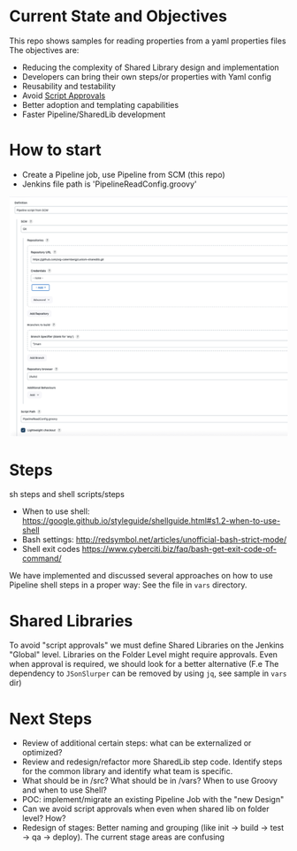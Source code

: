 




# Current State and Objectives

This repo shows samples for reading properties from a yaml properties files
The objectives are:

* Reducing the complexity of Shared Library design and implementation
* Developers can bring their own steps/or properties with Yaml config
* Reusability and testability
* Avoid [Script Approvals](https://www.jenkins.io/doc/book/managing/script-approval/#in-process-script-approval)
* Better adoption and templating capabilities
* Faster Pipeline/SharedLib development

# How to start

* Create a Pipeline job, use Pipeline from SCM (this repo)
* Jenkins file path is 'PipelineReadConfig.groovy'

![PipelinConfig](images/Pipelineconfig.png)

# Steps

sh steps and shell scripts/steps
* When to use shell: https://google.github.io/styleguide/shellguide.html#s1.2-when-to-use-shell
* Bash settings: http://redsymbol.net/articles/unofficial-bash-strict-mode/
* Shell exit codes https://www.cyberciti.biz/faq/bash-get-exit-code-of-command/

We have implemented and discussed several approaches on how to use Pipeline shell steps in a proper way:
See the file  in `vars` directory.



# Shared Libraries

To avoid "script approvals" we must define Shared Libraries on the Jenkins "Global" level.
Libraries on the Folder Level might require approvals. Even when approval is required, we should look for a better alternative
(F.e The dependency to `JSonSlurper` can be removed by using `jq`, see sample in `vars` dir)

# Next Steps

* Review of additional certain steps: what can be externalized or optimized?
* Review and redesign/refactor more SharedLib step code. Identify steps for the common library and identify what team is specific.
* What should be in /src? What should be in /vars? When to use Groovy and when to use Shell?
* POC: implement/migrate an existing Pipeline Job with the "new Design"
* Can we avoid script approvals when even when shared lib on folder level? How?
* Redesign of stages: Better naming and grouping (like init -> build -> test -> qa -> deploy). The current stage areas are confusing
